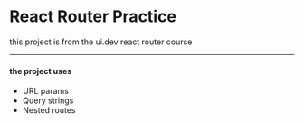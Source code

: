 <h1>React Router Practice</h1>

<p>this project is from the ui.dev react router course</p>
<hr />
<h4>the project uses</h4>
<ul>
  <li>URL params</li>
  <li>Query strings</li>
  <li>Nested routes</li>  
</ul>
